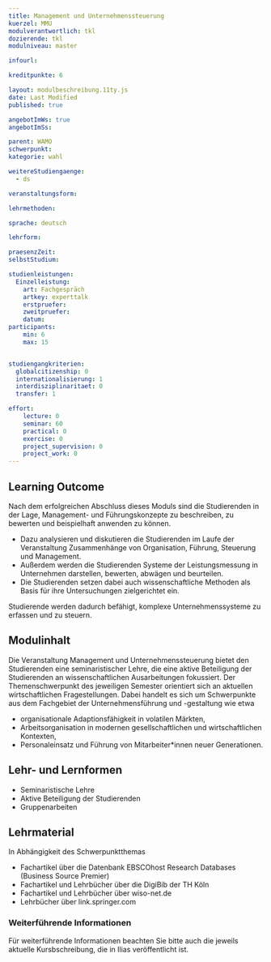```yaml
---
title: Management und Unternehmenssteuerung
kuerzel: MMU
modulverantwortlich: tkl
dozierende: tkl
modulniveau: master

infourl: 

kreditpunkte: 6

layout: modulbeschreibung.11ty.js
date: Last Modified
published: true

angebotImWs: true
angebotImSs: 

parent: WAMO
schwerpunkt:
kategorie: wahl

weitereStudiengaenge: 
  - ds

veranstaltungsform: 

lehrmethoden:

sprache: deutsch

lehrform:

praesenzZeit: 
selbstStudium: 

studienleistungen:
  Einzelleistung:
    art: Fachgespräch
    artkey: experttalk
    erstpruefer: 
    zweitpruefer: 
    datum:
participants:
    min: 6 
    max: 15


studiengangkriterien:
  globalcitizenship: 0
  internationalisierung: 1
  interdisziplinaritaet: 0
  transfer: 1

effort:
    lecture: 0
    seminar: 60
    practical: 0
    exercise: 0
    project_supervision: 0
    project_work: 0
---
```




## Learning Outcome


Nach dem erfolgreichen Abschluss dieses Moduls sind die Studierenden in der Lage, Management- und Führungskonzepte zu beschreiben, zu bewerten und beispielhaft anwenden zu können.


* Dazu analysieren und diskutieren die Studierenden im Laufe der Veranstaltung Zusammenhänge von Organisation, Führung, Steuerung und Management. 
* Außerdem werden die Studierenden Systeme der Leistungsmessung in Unternehmen darstellen, bewerten, abwägen und beurteilen. 
* Die Studierenden setzen dabei auch wissenschaftliche Methoden als Basis für ihre Untersuchungen zielgerichtet ein.


Studierende werden dadurch befähigt, komplexe Unternehmenssysteme zu erfassen und zu steuern. 

  
## Modulinhalt

Die Veranstaltung Management und Unternehmenssteuerung bietet den Studierenden 
eine seminaristischer Lehre, die eine aktive Beteiligung der Studierenden an 
wissenschaftlichen Ausarbeitungen fokussiert. Der Themenschwerpunkt des 
jeweiligen Semester orientiert sich an aktuellen wirtschaftlichen 
Fragestellungen. Dabei handelt es sich um Schwerpunkte aus dem Fachgebiet der 
Unternehmensführung und -gestaltung wie etwa
- organisationale Adaptionsfähigkeit in volatilen Märkten,
- Arbeitsorganisation in modernen gesellschaftlichen und wirtschaftlichen Kontexten,
- Personaleinsatz und Führung von Mitarbeiter*innen neuer Generationen. 


## Lehr- und Lernformen

- Seminaristische Lehre
- Aktive Beteiligung der Studierenden
- Gruppenarbeiten



## Lehrmaterial

In Abhängigkeit des Schwerpunktthemas
- Fachartikel über die Datenbank EBSCOhost Research Databases (Business Source Premier)
- Fachartikel und Lehrbücher über die DigiBib der TH Köln
- Fachartikel und Lehrbücher über wiso-net.de
- Lehrbücher über link.springer.com

### Weiterführende Informationen

Für weiterführende Informationen beachten Sie bitte auch die jeweils aktuelle 
Kursbschreibung, die in Ilias veröffentlicht ist. 